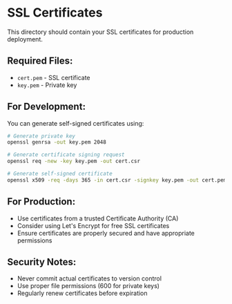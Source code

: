 # SSL Certificates

This directory should contain your SSL certificates for production deployment.

## Required Files:
- `cert.pem` - SSL certificate
- `key.pem` - Private key

## For Development:
You can generate self-signed certificates using:

```bash
# Generate private key
openssl genrsa -out key.pem 2048

# Generate certificate signing request
openssl req -new -key key.pem -out cert.csr

# Generate self-signed certificate
openssl x509 -req -days 365 -in cert.csr -signkey key.pem -out cert.pem
```

## For Production:
- Use certificates from a trusted Certificate Authority (CA)
- Consider using Let's Encrypt for free SSL certificates
- Ensure certificates are properly secured and have appropriate permissions

## Security Notes:
- Never commit actual certificates to version control
- Use proper file permissions (600 for private keys)
- Regularly renew certificates before expiration